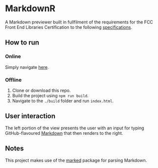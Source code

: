 # MarkdownR
A Markdown previewer built in fullfilment of the requirements for the FCC Front End Libraries Certification to the following [specifications](https://learn.freecodecamp.org/front-end-libraries/front-end-libraries-projects/build-a-markdown-previewer).

## How to run

### Online
Simply navigate [here](https://evblance-markdownr.netlify.com).

### Offline
1. Clone or download this repo.
2. Build the project using `npm run build`.
3. Navigate to the `./build` folder and run `index.html`.

## User interaction
The left portion of the view presents the user with an input for typing GitHub-flavoured [Markdown](https://en.wikipedia.org/wiki/Markdown) that then renders to the right.

## Notes
This project makes use of the [marked](https://www.npmjs.com/package/marked) package for parsing Markdown.
